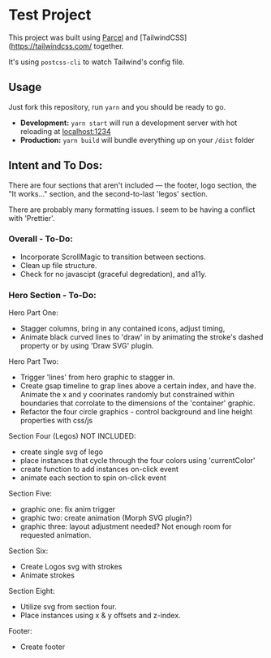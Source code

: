 # Test Project
This project was built using [Parcel](https://parceljs.org/) and [TailwindCSS](https://tailwindcss.com/ together.

It's using `postcss-cli` to watch Tailwind's config file.

## Usage

Just fork this repository, run `yarn` and you should be ready to go.

- **Development:**
  `yarn start` will run a development server with hot reloading at <localhost:1234>
- **Production:**
  `yarn build` will bundle everything up on your `/dist` folder

## Intent and To Dos:
There are four sections that aren't included — the footer, logo section, the "It works..." section, and the second-to-last 'legos' section.

There are probably many formatting issues. I seem to be having a conflict with 'Prettier'.


### Overall - To-Do:
- Incorporate ScrollMagic to transition between sections.
- Clean up file structure.
- Check for no javascipt (graceful degredation), and a11y.

### Hero Section - To-Do:
Hero Part One: 
- Stagger columns, bring in any contained icons, adjust timing,
- Animate black curved lines to 'draw' in by animating the stroke's dashed property or by using 'Draw SVG' plugin.

Hero Part Two: 
- Trigger 'lines' from hero graphic to stagger in. 
- Create gsap timeline to grap lines above a certain index, and have the. Animate the x and y coorinates randomly but constrained within boundaries that corrolate to the dimensions of the 'container' graphic. 
- Refactor the four circle graphics - control background and line height properties with css/js

Section Four (Legos) NOT INCLUDED: 
- create single svg of lego
- place instances that cycle through the four colors using 'currentColor'
- create function to add instances on-click event
- animate each section to spin on-click event

Section Five: 
- graphic one: fix anim trigger 
- graphic two: create animation (Morph SVG plugin?) 
- graphic three: layout adjustment needed? Not enough room for requested animation. 


Section Six: 
- Create Logos svg with strokes 
- Animate strokes

Section Eight: 
- Utilize svg from section four.
- Place instances using x & y offsets and z-index.

Footer: 
- Create footer
